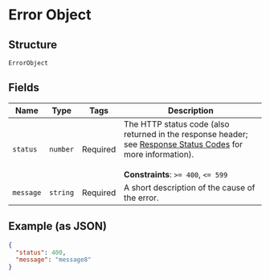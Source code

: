 
# Error Object

## Structure

`ErrorObject`

## Fields

| Name | Type | Tags | Description |
|  --- | --- | --- | --- |
| `status` | `number` | Required | The HTTP status code (also returned in the response header; see [Response Status Codes](/documentation/web-api/concepts/api-calls#response-status-codes) for more information).<br><br>**Constraints**: `>= 400`, `<= 599` |
| `message` | `string` | Required | A short description of the cause of the error. |

## Example (as JSON)

```json
{
  "status": 400,
  "message": "message8"
}
```


